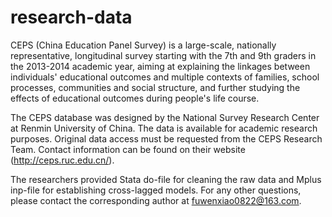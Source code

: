 # research-data

CEPS (China Education Panel Survey) is a large-scale, nationally representative, longitudinal survey starting with the 7th and 9th graders in the 2013-2014 academic year, aiming at explaining the linkages between individuals' educational outcomes and multiple contexts of families, school processes, communities and social structure, and further studying the effects of educational outcomes during people's life course.


The CEPS database was designed by the National Survey Research Center at Renmin University of China. The data is available for academic research purposes. Original data access must be requested from the CEPS Research Team. Contact information can be found on their website (http://ceps.ruc.edu.cn/). 


The researchers provided Stata do-file for cleaning the raw data and Mplus inp-file for establishing cross-lagged models. For any other questions, please contact the corresponding author at fuwenxiao0822@163.com.
